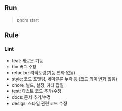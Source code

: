 ## Run

> pnpm start

## Rule

### Lint

- feat: 새로운 기능
- fix: 버그 수정
- refactor: 리팩토링(기능 변화 없음)
- style: 코드 포맷팅, 세미콜론 누락 등 (코드 의미 변화 없음)
- chore: 빌드, 설정, 기타 잡일
- test: 테스트 코드 추가/수정
- docs: 문서 추가/수정
- design: 스타일 관련 코드 수정


